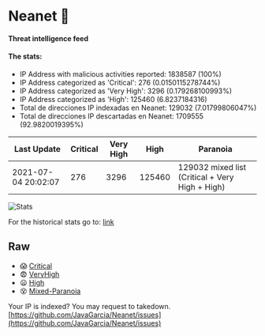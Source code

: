 # Neanet :hocho:
#### Threat intelligence feed
#### The stats:

- IP Address with malicious activities reported: 1838587 (100%)
- IP Address categorized as 'Critical':  276 (0.0150115278744%)
- IP Address categorized as 'Very High':  3296 (0.179268100993%)
- IP Address categorized as 'High':  125460 (6.8237184316)
- Total de direcciones IP indexadas en Neanet:  129032 (7.01799806047%)
- Total de direcciones IP descartadas en Neanet:  1709555 (92.9820019395%)

| Last Update | Critical | Very High | High | Paranoia |
| --- | --- | --- | --- | --- |
| 2021-07-04 20:02:07 | 276 | 3296 | 125460 | 129032 mixed list (Critical + Very High + High)|

![Stats](https://docs.google.com/spreadsheets/d/e/2PACX-1vSnaNMIXVabIpDJjufMlzH7poXnshF3mgd8Is1g9ytUEzVsP5my4Trn8f-xkoLLQ38xpL3HtmUexLo6/pubchart?oid=501124687&format=image)

For the historical stats go to: [link](/stats.csv)
## Raw
- :scream: [Critical](https://raw.githubusercontent.com/JavaGarcia/Neanet/master/blacklists/neanet_critical.txt)
- :fearful: [VeryHigh](https://raw.githubusercontent.com/JavaGarcia/Neanet/master/blacklists/neanet_veryHigh.txtt)
- :frowning: [High](https://raw.githubusercontent.com/JavaGarcia/Neanet/master/blacklists/neanet_high.txt)
- :dizzy_face: [Mixed-Paranoia](https://raw.githubusercontent.com/JavaGarcia/Neanet/master/blacklists/neanet_all.txt)


Your IP is indexed? You may request to takedown. [https://github.com/JavaGarcia/Neanet/issues](https://github.com/JavaGarcia/Neanet/issues)































































































































































































































































































































































































































































































































































































































































































































































































































































































































































































































































































































































































































































































































































































































































































































































































































































































































































































































































































































































































































































































































































































































































































































































































































































































































































































































































































































































































































































































































































































































































































































































































































































































































































































































































































































































































































































































































































































































































































































































































































































































































































































































































































































































































































































































































































































































































































































































































































































































































































































































































































































































































































































































































































































































































































































































































































































































































































































































































































































































































































































































































































































































































































































































































































































































































































































































































































































































































































































































































































































































































































































































































































































































































































































































































































































































































